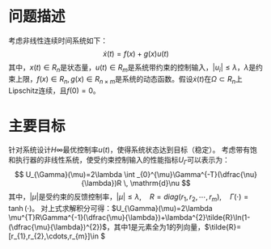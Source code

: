 # 问题描述
考虑非线性连续时间系统如下： $$
\dot{x}(t)=f(x)+g(x)u(t)
$$其中，$x(t)\in R_{n}$是状态量，$u(t)\in R_{m}$是系统带约束的控制输入，$|u_{i}|\leq\lambda$，$\lambda$是约束上限，$f(x)\in R_{n},g(x)\in R_{n\times m}$是系统的动态函数。假设$\dot{x}(t)$在$\Omega\subset R_{n}$上 Lipschitz连续，且$f(0)=0$。
# 主要目标
针对系统设计$H\infty$最优控制率$u(t)$，使得系统状态达到目标（稳定）。
考虑带有饱和执行器的非线性系统，使受约束控制输入的性能指标$U_{\Gamma}$可以表示为： $$
U_{\Gamma}(\mu)=2\lambda \int _{0}^{\mu}\Gamma^{-T}(\dfrac{\nu}{\lambda})R \, \mathrm{d}\nu 
$$其中，$|\mu|$是受约束的反馈控制率，$|\mu|\leq\lambda,\quad R=diag(r_{1},r_{2},\cdots,r_{m}),\quad \Gamma(\cdot)=\tanh(\cdot)$。
对上式求解积分可得：$U_{\Gamma}(\mu)=2\lambda \mu^{T}R\Gamma^{-1}(\dfrac{\mu}{\lambda})+\lambda^{2}\tilde{R}\ln(1-(\dfrac{\mu}{\lambda})^{2})$，其中$1$是元素全为1的列向量，$\tilde{R}=[r_{1},r_{2},\cdots,r_{m}]\in $